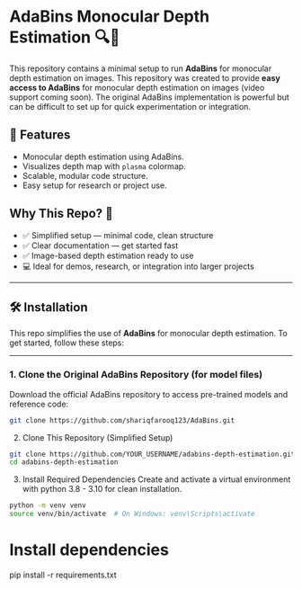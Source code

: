 # AdaBins Monocular Depth Estimation 🔍📏

This repository contains a minimal setup to run **AdaBins** for monocular depth estimation on images. 
This repository was created to provide **easy access to AdaBins** for monocular depth estimation on images (video support coming soon). The original AdaBins implementation is powerful but can be difficult to set up for quick experimentation or integration.

## 🚀 Features

- Monocular depth estimation using AdaBins.
- Visualizes depth map with `plasma` colormap.
- Scalable, modular code structure.
- Easy setup for research or project use.

## Why This Repo? 🤔

- ✅ Simplified setup — minimal code, clean structure
- ✅ Clear documentation — get started fast
- ✅ Image-based depth estimation ready to use
- 💻 Ideal for demos, research, or integration into larger projects

---

## 🛠️ Installation

This repo simplifies the use of **AdaBins** for monocular depth estimation. To get started, follow these steps:

---

### 1. Clone the Original AdaBins Repository (for model files)

Download the official AdaBins repository to access pre-trained models and reference code:

```bash
git clone https://github.com/shariqfarooq123/AdaBins.git
```

2. Clone This Repository (Simplified Setup)
```bash
git clone https://github.com/YOUR_USERNAME/adabins-depth-estimation.git
cd adabins-depth-estimation
```
3. Install Required Dependencies
Create and activate a virtual environment with python 3.8 - 3.10 for clean installation.
```bash
python -m venv venv
source venv/bin/activate  # On Windows: venv\Scripts\activate
```
# Install dependencies
pip install -r requirements.txt
